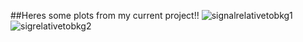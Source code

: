 ##Heres some plots from my current project!!
![signalrelativetobkg1](https://github.com/user-attachments/assets/23275d7e-5c73-46d9-bf5d-624fcfe14183)
![sigrelativetobkg2](https://github.com/user-attachments/assets/58eba264-c175-4560-a7c1-6ed39d401993)


<!--
**jackmcqueen02/jackmcqueen02** is a ✨ _special_ ✨ repository because its `README.md` (this file) appears on your GitHub profile.

Here are some ideas to get you started:

- 🔭 I’m currently working on ...
- 🌱 I’m currently learning ...
- 👯 I’m looking to collaborate on ...
- 🤔 I’m looking for help with ...
- 💬 Ask me about ...
- 📫 How to reach me: ...
- 😄 Pronouns: ...
- ⚡ Fun fact: ...
-->
